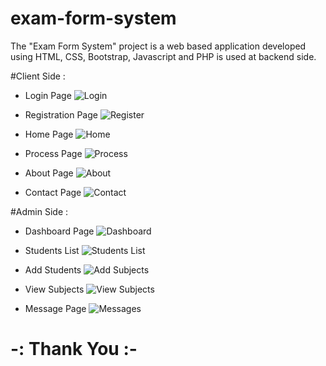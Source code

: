 # exam-form-system
The "Exam Form System" project is a web based application developed using HTML, CSS, Bootstrap, Javascript and PHP is used at backend side.

#Client Side :
- Login Page
![Login](https://user-images.githubusercontent.com/118722790/225694048-8829d53d-4269-48ad-bb69-ceb2d847fa18.png)

- Registration Page
![Register](https://user-images.githubusercontent.com/118722790/225694291-5dda7b19-ba18-4c87-a379-ea869fc51d3e.png)

- Home Page
![Home](https://user-images.githubusercontent.com/118722790/225694661-4a8b09c8-5b67-481e-b4ee-2e08a172c440.png)

- Process Page
![Process](https://user-images.githubusercontent.com/118722790/225694959-d7e54258-136e-4b89-b985-e6bede84f78b.png)

- About Page
![About](https://user-images.githubusercontent.com/118722790/225695584-ed4c2838-a370-400a-9347-4c05238d0bac.png)

- Contact Page
![Contact](https://user-images.githubusercontent.com/118722790/225695232-16fa97f7-e9dd-4ee6-9dfc-342fbfdf3989.png)


#Admin Side :
- Dashboard Page
![Dashboard](https://user-images.githubusercontent.com/118722790/225695979-8816f352-4f7f-4da1-b194-3e023e679650.png)

- Students List
![Students List](https://user-images.githubusercontent.com/118722790/225696219-b8d6a5dd-3516-4723-97e9-596b7d30355a.png)

- Add Students
![Add Subjects](https://user-images.githubusercontent.com/118722790/225696537-fcafdb6d-91f0-4578-bb31-f9e62ff77c0a.png)

- View Subjects
![View Subjects](https://user-images.githubusercontent.com/118722790/225697044-0452e0c8-b948-4d0d-b6da-1bb43e332050.png)

- Message Page
![Messages](https://user-images.githubusercontent.com/118722790/225697284-07c74b4d-ea08-406c-b0fa-a725fb31374e.png)


#  -: Thank You :-
